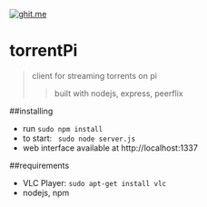 [![ghit.me](https://ghit.me/badge.svg?repo=bretth18/torrentPi)](https://ghit.me/repo/bretth18/torrentPi)
# torrentPi
>client for streaming torrents on pi
>>built with nodejs, express, peerflix

##installing
- run ```sudo npm install```
- to start: ``` sudo node server.js```
- web interface available at http://localhost:1337

##requirements
- VLC Player: ```sudo apt-get install vlc```
- nodejs, npm









